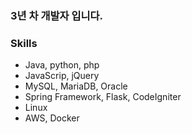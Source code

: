### 3년 차 개발자 입니다.         

### Skills

- Java, python, php
- JavaScrip, jQuery
- MySQL, MariaDB, Oracle
- Spring Framework, Flask, CodeIgniter
- Linux
- AWS, Docker
